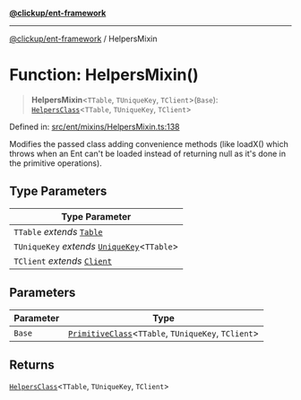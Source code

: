 [**@clickup/ent-framework**](../README.md)

***

[@clickup/ent-framework](../globals.md) / HelpersMixin

# Function: HelpersMixin()

> **HelpersMixin**\<`TTable`, `TUniqueKey`, `TClient`\>(`Base`): [`HelpersClass`](../interfaces/HelpersClass.md)\<`TTable`, `TUniqueKey`, `TClient`\>

Defined in: [src/ent/mixins/HelpersMixin.ts:138](https://github.com/clickup/ent-framework/blob/master/src/ent/mixins/HelpersMixin.ts#L138)

Modifies the passed class adding convenience methods (like loadX() which
throws when an Ent can't be loaded instead of returning null as it's done in
the primitive operations).

## Type Parameters

| Type Parameter |
| ------ |
| `TTable` *extends* [`Table`](../type-aliases/Table.md) |
| `TUniqueKey` *extends* [`UniqueKey`](../type-aliases/UniqueKey.md)\<`TTable`\> |
| `TClient` *extends* [`Client`](../classes/Client.md) |

## Parameters

| Parameter | Type |
| ------ | ------ |
| `Base` | [`PrimitiveClass`](../type-aliases/PrimitiveClass.md)\<`TTable`, `TUniqueKey`, `TClient`\> |

## Returns

[`HelpersClass`](../interfaces/HelpersClass.md)\<`TTable`, `TUniqueKey`, `TClient`\>
